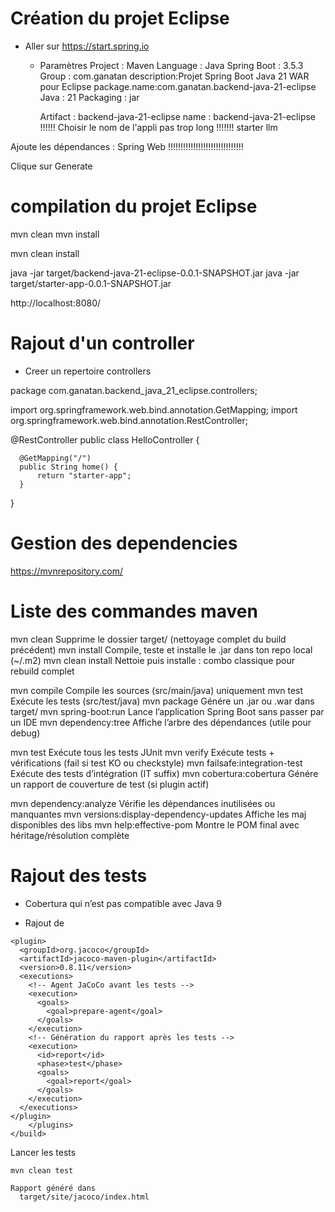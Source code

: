 
# Création du projet Eclipse

  - Aller sur https://start.spring.io

    - Paramètres
        Project : Maven
        Language : Java
        Spring Boot : 3.5.3
        Group : com.ganatan
        description:Projet Spring Boot Java 21 WAR pour Eclipse
        package.name:com.ganatan.backend-java-21-eclipse
        Java : 21
        Packaging : jar


        Artifact : backend-java-21-eclipse
        name : backend-java-21-eclipse
        !!!!!! Choisir le nom de l'appli pas trop long !!!!!!!
          starter
          llm


  Ajoute les dépendances :
    Spring Web          !!!!!!!!!!!!!!!!!!!!!!!!!!!!!!

  Clique sur Generate    



# compilation du projet Eclipse
  mvn clean
  mvn install
  
  mvn clean install

  java -jar target/backend-java-21-eclipse-0.0.1-SNAPSHOT.jar
  java -jar target/starter-app-0.0.1-SNAPSHOT.jar


  http://localhost:8080/

# Rajout d'un controller

  - Creer un repertoire controllers
  
  package com.ganatan.backend_java_21_eclipse.controllers;

  import org.springframework.web.bind.annotation.GetMapping;
  import org.springframework.web.bind.annotation.RestController;

  @RestController
  public class HelloController {

      @GetMapping("/")
      public String home() {
          return "starter-app";
      }
  }

# Gestion des dependencies
  https://mvnrepository.com/

# Liste des commandes maven

  mvn clean	                      Supprime le dossier target/ (nettoyage complet du build précédent)
  mvn install	                    Compile, teste et installe le .jar dans ton repo local (~/.m2)
  mvn clean install	              Nettoie puis installe : combo classique pour rebuild complet

  mvn compile	                    Compile les sources (src/main/java) uniquement
  mvn test	                      Exécute les tests (src/test/java)
  mvn package	                    Génére un .jar ou .war dans target/
  mvn spring-boot:run	            Lance l’application Spring Boot sans passer par un IDE
  mvn dependency:tree           	Affiche l’arbre des dépendances (utile pour debug)

  mvn test                        Exécute tous les tests JUnit
  mvn verify                      Exécute tests + vérifications (fail si test KO ou checkstyle)
  mvn failsafe:integration-test   Exécute des tests d’intégration (IT suffix)
  mvn cobertura:cobertura         Génére un rapport de couverture de test (si plugin actif)

  mvn dependency:analyze                      Vérifie les dépendances inutilisées ou manquantes
  mvn versions:display-dependency-updates	    Affiche les maj disponibles des libs
  mvn help:effective-pom                      Montre le POM final avec héritage/résolution complète

# Rajout des tests

  - Cobertura qui n’est pas compatible avec Java 9
 
  - Rajout de 
 <!-- Plugin JaCoCo -->
    <plugin>
      <groupId>org.jacoco</groupId>
      <artifactId>jacoco-maven-plugin</artifactId>
      <version>0.8.11</version>
      <executions>
        <!-- Agent JaCoCo avant les tests -->
        <execution>
          <goals>
            <goal>prepare-agent</goal>
          </goals>
        </execution>
        <!-- Génération du rapport après les tests -->
        <execution>
          <id>report</id>
          <phase>test</phase>
          <goals>
            <goal>report</goal>
          </goals>
        </execution>
      </executions>
    </plugin>			
		</plugins>
	</build>


  Lancer les tests

    mvn clean test	                      
    
    Rapport généré dans 
      target/site/jacoco/index.html
